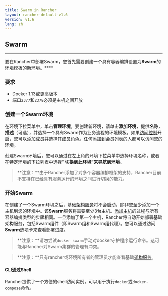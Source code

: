 ```yaml
---
title: Swarm in Rancher
layout: rancher-default-v1.6
version: v1.6
lang: zh
---
```


## Swarm
---

要在Rancher中部署Swarm，您首先需要创建一个具有容器编排设置为**Swarm**的[环境模板]({{site.baseurl}}/rancher/{{page.version}}/{{page.lang}}/environments/#what-is-an-environment-template)的新[环境]({{site.baseurl}}/rancher/{{page.version}}/{{page.lang}}/environments)。****

### 要求

- Docker 1.13或更高版本
- 端口`2377`和`2378`必须是主机之间开放

### 创建一个Swarm环境

在环境下拉菜单中，单击**管理环境**。要创建新环境，请单击**添加环境**，提供**名称**，**描述**（可选），并选择一个具有Swarm作为业务流程的环境模板。如果[访问控制]({{site.baseurl}}/rancher/{{page.version}}/{{page.lang}}/configuration/access-control)开启，您可以[添加成员]({{site.baseurl}}/rancher/{{page.version}}/{{page.lang}}/environments/#editing-members)并选择其[成员角色]({{site.baseurl}}/rancher/{{page.version}}/{{page.lang}}/environments/#membership-roles)。任何添加到会员列表的人都可以访问您的环境。

创建Swarm环境后，您可以通过在左上角的环境下拉菜单中选择环境名称，或者在特定环境的下拉列表中选择“ **切换到此环境”**来导航**到环境**。

> **注意：**由于Rancher添加了对多个容器编排框架的支持，Rancher目前不支持在已经具有服务运行的环境之间进行切换的能力。

### 开始Swarm

在创建了一个Swarm环境之后，基础[架构服务]({{site.baseurl}}/rancher/{{page.version}}/{{page.lang}}/rancher-services)将不会启动，除非您至少添加一个主机到您的环境中。该**Swarm**服务将需要至少3台主机。[添加主机]({{site.baseurl}}/rancher/{{page.version}}/{{page.lang}}/hosts)的过程与所有容器编排类型的步骤相同。一旦添加了第一个主机，Rancher将自动开始部署基础架构服务，包括Swarm组件（即Swarm组和Swarm组代理）。您可以通过访问**Swarm**选项卡来查看部署进度。

> **注意：**请勿尝试`docker swarm`手动对docker守护程序运行命令。这可能与Rancher对Swarm集群的管理有冲突。

> **注意：**只有rancher或环境所有者的管理员才能查看基础[架构服务]({{site.baseurl}}/rancher/{{page.version}}/{{page.lang}}/rancher-services)。

#### CLI通过Shell

Rancher提供了一个方便的shell访问实例，可以用于执行`docker`或`docker-compose`命令。